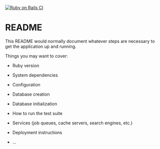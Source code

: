 [![Ruby on Rails CI](https://github.com/Plan-My-Dinner/plan_my_dinner_be/actions/workflows/rubyonrails.yml/badge.svg)](https://github.com/Plan-My-Dinner/plan_my_dinner_be/actions/workflows/rubyonrails.yml)


# README

This README would normally document whatever steps are necessary to get the
application up and running.

Things you may want to cover:

* Ruby version

* System dependencies

* Configuration

* Database creation

* Database initialization

* How to run the test suite

* Services (job queues, cache servers, search engines, etc.)

* Deployment instructions

* ...
